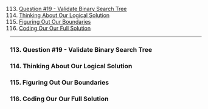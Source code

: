 113. [Question #19 - Validate Binary Search Tree](#113)
114. [Thinking About Our Logical Solution](#114)
115. [Figuring Out Our Boundaries](#115)
116. [Coding Our Our Full Solution](#116)

---

### 113. Question #19 - Validate Binary Search Tree<a id='113'></a>

### 114. Thinking About Our Logical Solution<a id='114'></a>

### 115. Figuring Out Our Boundaries<a id='115'></a>

### 116. Coding Our Our Full Solution<a id='116'></a>
